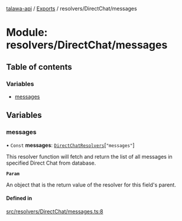 [talawa-api](../README.md) / [Exports](../modules.md) / resolvers/DirectChat/messages

# Module: resolvers/DirectChat/messages

## Table of contents

### Variables

- [messages](resolvers_DirectChat_messages.md#messages)

## Variables

### messages

• `Const` **messages**: [`DirectChatResolvers`](types_generatedGraphQLTypes.md#directchatresolvers)[``"messages"``]

This resolver function will fetch and return the list of all messages in specified Direct Chat from database.

**`Param`**

An object that is the return value of the resolver for this field's parent.

#### Defined in

[src/resolvers/DirectChat/messages.ts:8](https://github.com/PalisadoesFoundation/talawa-api/blob/806e21a/src/resolvers/DirectChat/messages.ts#L8)
